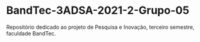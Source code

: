 # BandTec-3ADSA-2021-2-Grupo-05
Repositório dedicado ao projeto de Pesquisa e Inovação, terceiro semestre, faculdade BandTec.
